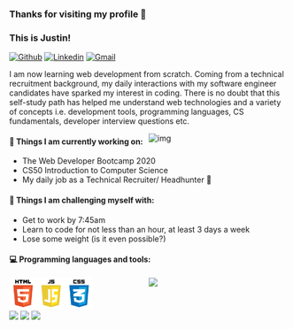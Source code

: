 ### Thanks for visiting my profile 👋 
### This is Justin!

[![Github](https://img.shields.io/badge/-Github-000?style=flat&logo=Github&logoColor=white)](https://github.com/Tech-Recruiter-Justin)
[![Linkedin](https://img.shields.io/badge/-LinkedIn-blue?style=flat&logo=Linkedin&logoColor=white)](https://www.linkedin.com/in/justinchchoi)
[![Gmail](https://img.shields.io/badge/-Gmail-c14438?style=flat&logo=Gmail&logoColor=white)](mailto:justin7623@gmail.com)

I am now learning web development from scratch. Coming from a technical recruitment background, my daily interactions with my software engineer candidates have sparked my interest in coding. There is no doubt that this self-study path has helped me understand web technologies and a variety of concepts i.e. development tools, programming languages, CS fundamentals, developer interview questions etc.

<img align="right" alt="img" src="https://github.com/Tech-Recruiter-Justin/README/blob/master/profile_pic.gif?raw=true" width="50%" height="auto"/>

#### 🌱 Things I am currently working on: 
- The Web Developer Bootcamp 2020 
- CS50 Introduction to Computer Science
- My daily job as a Technical Recruiter/ Headhunter 🚀

#### :muscle: Things I am challenging myself with:
- Get to work by 7:45am
- Learn to code for not less than an hour, at least 3 days a week
- Lose some weight (is it even possible?)

#### :computer: Programming languages and tools: 
<p>
<img width="50%" align="right" src="https://github-readme-stats.vercel.app/api?username=Tech-Recruiter-Justin&show_icons=true&hide_border=true&theme=tokyonight" />

<code><img width="30%" src="https://github.com/Tech-Recruiter-Justin/Tech-Recruiter-Justin/blob/main/html%20logo.png?raw=true"></code>
<br />
<code><img width="10%" src="https://www.vectorlogo.zone/logos/visualstudio_code/visualstudio_code-ar21.svg"></code>
<code><img width="10%" src="https://www.vectorlogo.zone/logos/google_chrome/google_chrome-ar21.svg"></code>
<code><img width="10%" src="https://www.vectorlogo.zone/logos/git-scm/git-scm-ar21.svg"></code>
</p>
